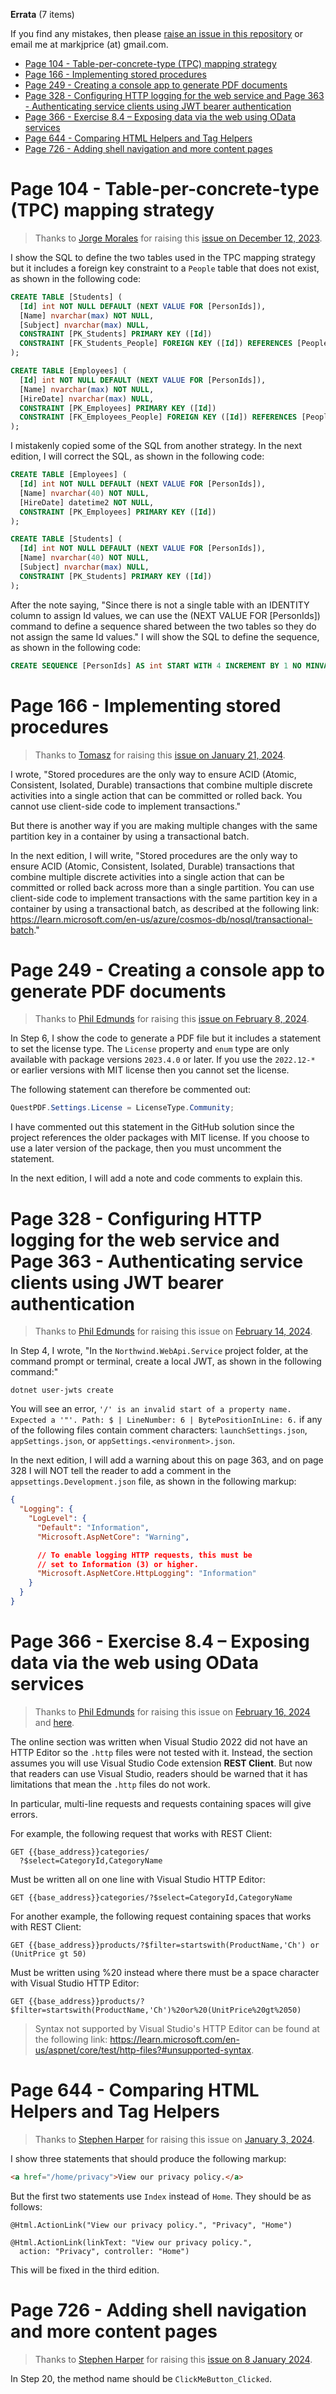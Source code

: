 **Errata** (7 items)

If you find any mistakes, then please [raise an issue in this repository](https://github.com/markjprice/apps-services-net8/issues) or email me at markjprice (at) gmail.com.

- [Page 104 - Table-per-concrete-type (TPC) mapping strategy](#page-104---table-per-concrete-type-tpc-mapping-strategy)
- [Page 166 - Implementing stored procedures](#page-166---implementing-stored-procedures)
- [Page 249 - Creating a console app to generate PDF documents](#page-249---creating-a-console-app-to-generate-pdf-documents)
- [Page 328 - Configuring HTTP logging for the web service and Page 363 - Authenticating service clients using JWT bearer authentication](#page-328---configuring-http-logging-for-the-web-service-and-page-363---authenticating-service-clients-using-jwt-bearer-authentication)
- [Page 366 - Exercise 8.4 – Exposing data via the web using OData services](#page-366---exercise-84--exposing-data-via-the-web-using-odata-services)
- [Page 644 - Comparing HTML Helpers and Tag Helpers](#page-644---comparing-html-helpers-and-tag-helpers)
- [Page 726 - Adding shell navigation and more content pages](#page-726---adding-shell-navigation-and-more-content-pages)

# Page 104 - Table-per-concrete-type (TPC) mapping strategy

> Thanks to [Jorge Morales](https://github.com/jmoralesv) for raising this [issue on December 12, 2023](https://github.com/markjprice/apps-services-net7/issues/22).

I show the SQL to define the two tables used in the TPC mapping strategy but it includes a foreign key constraint to a `People` table that does not exist, as shown in the following code:

```sql
CREATE TABLE [Students] (
  [Id] int NOT NULL DEFAULT (NEXT VALUE FOR [PersonIds]),
  [Name] nvarchar(max) NOT NULL,
  [Subject] nvarchar(max) NULL,
  CONSTRAINT [PK_Students] PRIMARY KEY ([Id])
  CONSTRAINT [FK_Students_People] FOREIGN KEY ([Id]) REFERENCES [People] ([Id])
);

CREATE TABLE [Employees] (
  [Id] int NOT NULL DEFAULT (NEXT VALUE FOR [PersonIds]),
  [Name] nvarchar(max) NOT NULL,
  [HireDate] nvarchar(max) NULL,
  CONSTRAINT [PK_Employees] PRIMARY KEY ([Id])
  CONSTRAINT [FK_Employees_People] FOREIGN KEY ([Id]) REFERENCES [People] ([Id])
);
```

I mistakenly copied some of the SQL from another strategy. In the next edition, I will correct the SQL, as shown in the following code:

```sql
CREATE TABLE [Employees] (
  [Id] int NOT NULL DEFAULT (NEXT VALUE FOR [PersonIds]),
  [Name] nvarchar(40) NOT NULL,
  [HireDate] datetime2 NOT NULL,
  CONSTRAINT [PK_Employees] PRIMARY KEY ([Id])
);

CREATE TABLE [Students] (
  [Id] int NOT NULL DEFAULT (NEXT VALUE FOR [PersonIds]),
  [Name] nvarchar(40) NOT NULL,
  [Subject] nvarchar(max) NULL,
  CONSTRAINT [PK_Students] PRIMARY KEY ([Id])
);
```

After the note saying, "Since there is not a single table with an IDENTITY column to assign Id values, we can use the (NEXT VALUE FOR [PersonIds]) command to define a sequence shared between the two tables so they do not assign the same Id values." I will show the SQL to define the sequence, as shown in the following code:

```sql
CREATE SEQUENCE [PersonIds] AS int START WITH 4 INCREMENT BY 1 NO MINVALUE NO MAXVALUE NO CYCLE;
```

# Page 166 - Implementing stored procedures

> Thanks to [Tomasz](https://github.com/sikora507) for raising this [issue on January 21, 2024](https://github.com/markjprice/apps-services-net8/issues/3).

I wrote, "Stored procedures are the only way to ensure ACID (Atomic, Consistent, Isolated, Durable) transactions 
that combine multiple discrete activities into a single action that can be committed or rolled back.
You cannot use client-side code to implement transactions."

But there is another way if you are making multiple changes with the same partition key in a container by using a transactional batch.

In the next edition, I will write, "Stored procedures are the only way to ensure ACID (Atomic, Consistent, Isolated, Durable) transactions 
that combine multiple discrete activities into a single action that can be committed or rolled back across more than a single partition.
You can use client-side code to implement transactions with the same partition key in a container by using a transactional batch, as described 
at the following link: https://learn.microsoft.com/en-us/azure/cosmos-db/nosql/transactional-batch."

# Page 249 - Creating a console app to generate PDF documents

> Thanks to [Phil Edmunds](https://github.com/Pip1987) for raising this [issue on February 8, 2024](https://github.com/markjprice/apps-services-net8/issues/5).

In Step 6, I show the code to generate a PDF file but it includes a statement to set the license type. The `License` property and `enum` type are only available with package versions `2023.4.0` or later. If you use the `2022.12-*` or earlier versions with MIT license then you cannot set the license. 

The following statement can therefore be commented out:
```cs
QuestPDF.Settings.License = LicenseType.Community;
```

I have commented out this statement in the GitHub solution since the project references the older packages with MIT license. If you choose to use a later version of the package, then you must uncomment the statement.

In the next edition, I will add a note and code comments to explain this. 

# Page 328 - Configuring HTTP logging for the web service and Page 363 - Authenticating service clients using JWT bearer authentication

> Thanks to [Phil Edmunds](https://github.com/Pip1987) for raising this issue on [February 14, 2024](https://github.com/markjprice/apps-services-net8/issues/6).

In Step 4, I wrote, "In the `Northwind.WebApi.Service` project folder, at the command prompt or terminal, create
a local JWT, as shown in the following command:"
```
dotnet user-jwts create
```

You will see an error, `'/' is an invalid start of a property name. Expected a '"'. Path: $ | LineNumber: 6 | BytePositionInLine: 6.` if any of the following files contain comment characters: `launchSettings.json`, `appSettings.json`, or `appSettings.<environment>.json`. 

In the next edition, I will add a warning about this on page 363, and on page 328 I will NOT tell the reader to add a comment in the `appsettings.Development.json` file, as shown in the following markup:
```json
{
  "Logging": {
    "LogLevel": {
      "Default": "Information",
      "Microsoft.AspNetCore": "Warning",

      // To enable logging HTTP requests, this must be
      // set to Information (3) or higher.
      "Microsoft.AspNetCore.HttpLogging": "Information"
    }
  }
}
```

# Page 366 - Exercise 8.4 – Exposing data via the web using OData services

> Thanks to [Phil Edmunds](https://github.com/Pip1987) for raising this issue on [February 16, 2024](https://github.com/markjprice/apps-services-net8/issues/7) and [here](https://github.com/markjprice/apps-services-net8/issues/8).

The online section was written when Visual Studio 2022 did not have an HTTP Editor so the `.http` files were not tested with it. Instead, the section assumes you will use Visual Studio Code extension **REST Client**. But now that readers can use Visual Studio, readers should be warned that it has limitations that mean the `.http` files do not work.

In particular, multi-line requests and requests containing spaces will give errors.

For example, the following request that works with REST Client:
```
GET {{base_address}}categories/
  ?$select=CategoryId,CategoryName
```
Must be written all on one line with Visual Studio HTTP Editor:
```
GET {{base_address}}categories/?$select=CategoryId,CategoryName
```

For another example, the following request containing spaces that works with REST Client:
```
GET {{base_address}}products/?$filter=startswith(ProductName,'Ch') or (UnitPrice gt 50)
```
Must be written using %20 instead where there must be a space character with Visual Studio HTTP Editor:
```
GET {{base_address}}products/?$filter=startswith(ProductName,'Ch')%20or%20(UnitPrice%20gt%2050)
```

> Syntax not supported by Visual Studio's HTTP Editor can be found at the following link: https://learn.microsoft.com/en-us/aspnet/core/test/http-files?#unsupported-syntax.

# Page 644 - Comparing HTML Helpers and Tag Helpers

> Thanks to [Stephen Harper](https://github.com/sjharper79) for raising this issue on [January 3, 2024](https://github.com/markjprice/apps-services-net7/issues/27).

I show three statements that should produce the following markup:
```html
<a href="/home/privacy">View our privacy policy.</a>
```

But the first two statements use `Index` instead of `Home`. They should be as follows:
```
@Html.ActionLink("View our privacy policy.", "Privacy", "Home")

@Html.ActionLink(linkText: "View our privacy policy.",
  action: "Privacy", controller: "Home")
```

This will be fixed in the third edition.

# Page 726 - Adding shell navigation and more content pages

> Thanks to [Stephen Harper](https://github.com/sjharper79) for raising this [issue on 8 January 2024](https://github.com/markjprice/apps-services-net7/issues/29).

In Step 20, the method name should be `ClickMeButton_Clicked`.

